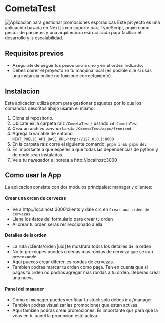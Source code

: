 
# CometaTest

![Aplicacion para gestionar promociones esporadicas](https://i.imgur.com/OOVLeol.png)
Este proyecto es una aplicación basada en Next.js con soporte para TypeScript, pnpm como gestor de paquetes y una arquitectura estructurada para facilitar el desarrollo y la escalabilidad.

## Requisitos previos

- Asegurate de seguir los pasos uno a uno y en el orden indicado. 
- Debes correr el proyecto en tu maquina local (es posible que si usas una instancia online no funcione correctamente)

## Instalacion

Esta aplicacion utiliza pnpm para gestionar paquetes por lo que los comandos descritos abajo usaran el mismo:

1. Clona el repositorio.
2. Ubicate en la carpeta raiz `/CometaTest/` usando `cd CometaTest`
3. Crea un archivo .env en la ruta `/CometaTest/apps/frontend`
4. Agrega la variable de entorno `NEXT_PUBLIC_API_BASE_URL=http://127.0.0.1:8000`
5. En la carpeta raiz corre el siguiente comando: `pnpm i && pnpm dev`
6. Es importante a que esperes a que todas las dependencias de python y de node sean instaladas.
7. Ve a tu navegador e ingresa a http://localhost:3000

## Como usar la App

La aplicacion consiste con dos modulos principales: manager y clientes:

#### Crear una orden de cervezas

- Ve a http://localhost:3000/clients y dale clic en `Crear una orden de cervezas`
- Llena los datos del formulario para crear tu orden
- Al crear tu orden seras redireccionado a ella

#### Detalles de la orden
- La ruta /clients/order/[uid] te mostrara todos los detalles de la orden
- No te preocupes puedes ordenas mas rondas de cerveza que se iran procesando.
- Aqui puedes crear diferentes rondas de cervezas.
- Tambien podras marcar tu orden como paga. Ten en cuenta que si pagas tu orden no podras agregar mas rondas a tu orden. Deberas crear una nueva.

#### Panel del manager
- Como el manager puedes verificar tu stock solo debes ir a /manager
- Tambien podras visualizar las promociones que estan activas.
- Aqui tambien podras crear promociones. Es importante que para que la veas en tu panel la promocion este activa. 


